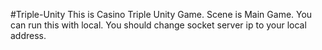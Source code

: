 #Triple-Unity
This is Casino Triple Unity Game.
Scene is Main Game.
You can run this with local.
You should change socket server ip to your local address.
